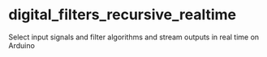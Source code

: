 # digital_filters_recursive_realtime
Select input signals and filter algorithms and stream outputs in real time on Arduino
